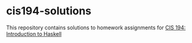 # cis194-solutions

This repository contains solutions to homework assignments for [CIS 194: Introduction to Haskell](http://www.seas.upenn.edu/~cis194/spring13/)